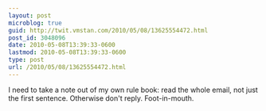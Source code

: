 ```yaml
---
layout: post
microblog: true
guid: http://twit.vmstan.com/2010/05/08/13625554472.html
post_id: 3048096
date: 2010-05-08T13:39:33-0600
lastmod: 2010-05-08T13:39:33-0600
type: post
url: /2010/05/08/13625554472.html
---
```

I need to take a note out of my own rule book: read the whole email, not just the first sentence. Otherwise don't reply. Foot-in-mouth.
